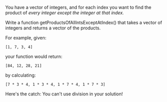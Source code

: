 You have a vector of integers, and for each index you want to find the product of *every integer except the integer at that index.*

Write a function getProductsOfAllIntsExceptAtIndex() that takes a vector of integers and returns a vector of the products.

For example, given:

`[1, 7, 3, 4]`

your function would return:

`[84, 12, 28, 21]`

by calculating:

`[7 * 3 * 4, 1 * 3 * 4, 1 * 7 * 4, 1 * 7 * 3]`

Here's the catch: You can't use division in your solution!

